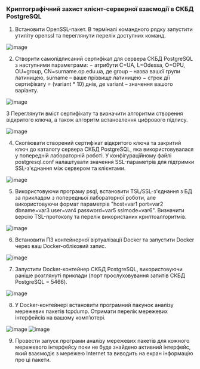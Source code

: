 ### Криптографічний захист клієнт-серверної взаємодії в СКБД PostgreSQL

1. Встановити OpenSSL-пакет. В терміналі командного рядку запустити утиліту
openssl та переглянути перелік доступних команд.

![image](https://github.com/user-attachments/assets/fa0690a9-5e15-499d-9934-60a82dceb8e2)

2. Створити самопідписаний сертифікат для сервера СКБД PostgreSQL з наступними
параметрами:
− атрибути C=UA, L=Odessa, O=OPU, OU=group, CN=surname.op.edu.ua, де group –
назва вашої групи латиницею, surname – ваше прізвище латиницею
− строк дії сертифікату = (variant * 10) днів, де variant – значення вашого варіанту.

![image](https://github.com/user-attachments/assets/e5cf92ce-345d-4d32-862e-6f19f5bd3a9c)

3 Переглянути вміст сертифікату та визначити алгоритми створення відкритого
ключа, а також алгоритм встановлення цифрового підпису.

![image](https://github.com/user-attachments/assets/46553d0b-949e-48d0-837d-1b79d6aa89a2)


4. Скопіювати створений сертифікат відкритого ключа та закритий ключ до каталогу
сервера СКБД PostgreSQL, яка використовувалася у попередній лабораторній роботі. У
конфігураційному файлі postgresql.conf налаштувати значення SSL-параметрів для підтримки
SSL-з'єднання між сервером та клієнтами.

![image](https://github.com/user-attachments/assets/fcae22da-47b3-4c85-a064-893cc4f15855)

5. Використовуючи програму psql, встановити TSL/SSL-з'єднання з БД за прикладом
з попередньої лабораторної роботи, але використовуючи формат параметрів "host=var1
port=var2 dbname=var3 user=var4 password=var5 sslmode=var6". Визначити версію TSL-протоколу та перелік використаних криптоалгоритмів.

![image](https://github.com/user-attachments/assets/9933a98c-09dc-420c-a373-b9ec895d8058)

6. Встановити ПЗ контейнерної віртуалізації Docker та запустити Docker через ваш
Docker-обліковий запис.

![image](https://github.com/user-attachments/assets/1507ec1e-5af3-4a9e-be6e-50870eb91dac)

7. Запустити Docker-контейнер СКБД PostgreSQL, використовуючи раніше розглянуті
приклади (порт прослуховування запитів СКБД PostgreSQL = 5466).

![image](https://github.com/user-attachments/assets/66970247-6abc-4bce-92a5-feb6f533ad59)


8. У Docker-контейнері встановити програмний пакунок аналізу мережевих пакетів
tcpdump. Отримати перелік мережевих інтерфейсів на вашому комп’ютері.

![image](https://github.com/user-attachments/assets/52484323-231a-487c-a51d-f806c566dc07)
![image](https://github.com/user-attachments/assets/685e1888-de5b-4980-a842-999bba1118d0)

9. Провести запуск програми аналізу мережевих пакетів для кожного мережевого
інтерфейсу поки не буде знайдено активний інтерфейс, який взаємодіє з мережею Internet та
виводить на екран інформацію про ці пакети.


